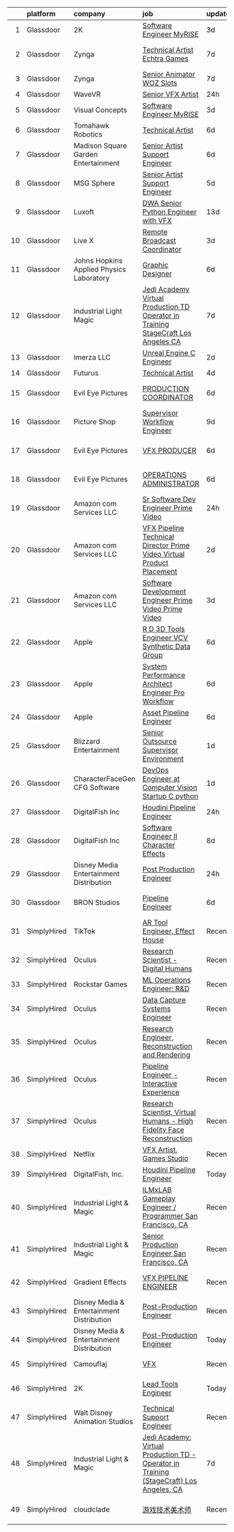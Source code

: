 

|    | platform    | company                                   | job                                                                                                                                                                                                                                                                                                                                                                                                                                                                                                                                                                                                                                                                                                                                                                                                                                                                                                                                                                                                                                                                                                                                                                                                                                                                                                                                                                                                    | update_time   | location               |
|---:|:------------|:------------------------------------------|:-------------------------------------------------------------------------------------------------------------------------------------------------------------------------------------------------------------------------------------------------------------------------------------------------------------------------------------------------------------------------------------------------------------------------------------------------------------------------------------------------------------------------------------------------------------------------------------------------------------------------------------------------------------------------------------------------------------------------------------------------------------------------------------------------------------------------------------------------------------------------------------------------------------------------------------------------------------------------------------------------------------------------------------------------------------------------------------------------------------------------------------------------------------------------------------------------------------------------------------------------------------------------------------------------------------------------------------------------------------------------------------------------------|:--------------|:-----------------------|
|  1 | Glassdoor   | 2K                                        | [Software Engineer  MyRISE](https://www.glassdoor.com/partner/jobListing.htm?pos=114&ao=1136043&s=58&guid=000001814c66482793551ef215c7ee71&src=GD_JOB_AD&t=SR&vt=w&ea=1&cs=1_45d6455c&cb=1654844181025&jobListingId=1007921751983&jrtk=3-0-1g566ci7jr0gv801-1g566ci82r16n800-0a524622e19e2347-)                                                                                                                                                                                                                                                                                                                                                                                                                                                                                                                                                                                                                                                                                                                                                                                                                                                                                                                                                                                                                                                                                                        | 3d            | Agoura Hills, CA       |
|  2 | Glassdoor   | Zynga                                     | [Technical Artist   Echtra Games](https://www.glassdoor.com/partner/jobListing.htm?pos=115&ao=1136043&s=58&guid=000001814c66482793551ef215c7ee71&src=GD_JOB_AD&t=SR&vt=w&cs=1_7c00840a&cb=1654844181025&jobListingId=1007913992622&jrtk=3-0-1g566ci7jr0gv801-1g566ci82r16n800-b359a468225a3754-)                                                                                                                                                                                                                                                                                                                                                                                                                                                                                                                                                                                                                                                                                                                                                                                                                                                                                                                                                                                                                                                                                                       | 7d            | San Francisco, CA      |
|  3 | Glassdoor   | Zynga                                     | [Senior Animator   WOZ Slots](https://www.glassdoor.com/partner/jobListing.htm?pos=117&ao=1136043&s=58&guid=000001814c66482793551ef215c7ee71&src=GD_JOB_AD&t=SR&vt=w&cs=1_219c7db7&cb=1654844181025&jobListingId=1007914666238&jrtk=3-0-1g566ci7jr0gv801-1g566ci82r16n800-39a5d3eafd938210-)                                                                                                                                                                                                                                                                                                                                                                                                                                                                                                                                                                                                                                                                                                                                                                                                                                                                                                                                                                                                                                                                                                           | 7d            | Chicago, IL            |
|  4 | Glassdoor   | WaveVR                                    | [Senior VFX Artist](https://www.glassdoor.com/partner/jobListing.htm?pos=109&ao=1136043&s=58&guid=000001814c66482793551ef215c7ee71&src=GD_JOB_AD&t=SR&vt=w&cs=1_82708926&cb=1654844181023&jobListingId=1007929707805&jrtk=3-0-1g566ci7jr0gv801-1g566ci82r16n800-fbccd9dab74fbfdf-)                                                                                                                                                                                                                                                                                                                                                                                                                                                                                                                                                                                                                                                                                                                                                                                                                                                                                                                                                                                                                                                                                                                     | 24h           | Remote                 |
|  5 | Glassdoor   | Visual Concepts                           | [Software Engineer  MyRISE](https://www.glassdoor.com/partner/jobListing.htm?pos=124&ao=1136043&s=58&guid=000001814c66482793551ef215c7ee71&src=GD_JOB_AD&t=SR&vt=w&ea=1&cs=1_2e28dfbf&cb=1654844181025&jobListingId=1007921751982&jrtk=3-0-1g566ci7jr0gv801-1g566ci82r16n800-83b63aa6e020e574-)                                                                                                                                                                                                                                                                                                                                                                                                                                                                                                                                                                                                                                                                                                                                                                                                                                                                                                                                                                                                                                                                                                        | 3d            | Agoura Hills, CA       |
|  6 | Glassdoor   | Tomahawk Robotics                         | [Technical Artist](https://www.glassdoor.com/partner/jobListing.htm?pos=116&ao=1136043&s=58&guid=000001814c66482793551ef215c7ee71&src=GD_JOB_AD&t=SR&vt=w&cs=1_3c20f82e&cb=1654844181025&jobListingId=1007916663748&jrtk=3-0-1g566ci7jr0gv801-1g566ci82r16n800-f79652c0a49e7ece-)                                                                                                                                                                                                                                                                                                                                                                                                                                                                                                                                                                                                                                                                                                                                                                                                                                                                                                                                                                                                                                                                                                                      | 6d            | Melbourne, FL          |
|  7 | Glassdoor   | Madison Square Garden Entertainment       | [Senior Artist Support Engineer](https://www.glassdoor.com/partner/jobListing.htm?pos=121&ao=1136043&s=58&guid=000001814c66482793551ef215c7ee71&src=GD_JOB_AD&t=SR&vt=w&cs=1_7ca97349&cb=1654844181025&jobListingId=1007916565648&jrtk=3-0-1g566ci7jr0gv801-1g566ci82r16n800-1ed8146cab154b8d-)                                                                                                                                                                                                                                                                                                                                                                                                                                                                                                                                                                                                                                                                                                                                                                                                                                                                                                                                                                                                                                                                                                        | 6d            | Burbank, CA            |
|  8 | Glassdoor   | MSG Sphere                                | [Senior Artist Support Engineer](https://www.glassdoor.com/partner/jobListing.htm?pos=122&ao=1136043&s=58&guid=000001814c66482793551ef215c7ee71&src=GD_JOB_AD&t=SR&vt=w&cs=1_7673ac37&cb=1654844181025&jobListingId=1007917582694&jrtk=3-0-1g566ci7jr0gv801-1g566ci82r16n800-3837a5ab5b9dbfb6-)                                                                                                                                                                                                                                                                                                                                                                                                                                                                                                                                                                                                                                                                                                                                                                                                                                                                                                                                                                                                                                                                                                        | 5d            | Burbank, CA            |
|  9 | Glassdoor   | Luxoft                                    | [DWA Senior Python Engineer with VFX](https://www.glassdoor.com/partner/jobListing.htm?pos=108&ao=1136043&s=58&guid=000001814c66482793551ef215c7ee71&src=GD_JOB_AD&t=SR&vt=w&cs=1_bcaa90b5&cb=1654844181022&jobListingId=1007899407069&jrtk=3-0-1g566ci7jr0gv801-1g566ci82r16n800-5b7b3513b97c7553-)                                                                                                                                                                                                                                                                                                                                                                                                                                                                                                                                                                                                                                                                                                                                                                                                                                                                                                                                                                                                                                                                                                   | 13d           | Remote                 |
| 10 | Glassdoor   | Live X                                    | [Remote Broadcast Coordinator](https://www.glassdoor.com/partner/jobListing.htm?pos=110&ao=1136043&s=58&guid=000001814c66482793551ef215c7ee71&src=GD_JOB_AD&t=SR&vt=w&ea=1&cs=1_863d37f6&cb=1654844181023&jobListingId=1007921491100&jrtk=3-0-1g566ci7jr0gv801-1g566ci82r16n800-84cfa9fb43f3c5e2-)                                                                                                                                                                                                                                                                                                                                                                                                                                                                                                                                                                                                                                                                                                                                                                                                                                                                                                                                                                                                                                                                                                     | 3d            | Green Bay, WI          |
| 11 | Glassdoor   | Johns Hopkins Applied Physics Laboratory  | [Graphic Designer](https://www.glassdoor.com/partner/jobListing.htm?pos=127&ao=1136043&s=58&guid=000001814c66482793551ef215c7ee71&src=GD_JOB_AD&t=SR&vt=w&cs=1_53cce990&cb=1654844181025&jobListingId=1007915450048&jrtk=3-0-1g566ci7jr0gv801-1g566ci82r16n800-21f09bc4b8f9cace-)                                                                                                                                                                                                                                                                                                                                                                                                                                                                                                                                                                                                                                                                                                                                                                                                                                                                                                                                                                                                                                                                                                                      | 6d            | Laurel, MD             |
| 12 | Glassdoor   | Industrial Light   Magic                  | [Jedi Academy  Virtual Production TD   Operator in Training  StageCraft  Los Angeles  CA](https://www.glassdoor.com/partner/jobListing.htm?pos=106&ao=1136043&s=58&guid=000001814c66482793551ef215c7ee71&src=GD_JOB_AD&t=SR&vt=w&cs=1_02f2bfd8&cb=1654844181021&jobListingId=1007913121494&jrtk=3-0-1g566ci7jr0gv801-1g566ci82r16n800-2348b16f03f2df3e-)                                                                                                                                                                                                                                                                                                                                                                                                                                                                                                                                                                                                                                                                                                                                                                                                                                                                                                                                                                                                                                               | 7d            | Los Angeles, CA        |
| 13 | Glassdoor   | Imerza  LLC                               | [Unreal Engine   C   Engineer](https://www.glassdoor.com/partner/jobListing.htm?pos=113&ao=1136043&s=58&guid=000001814c66482793551ef215c7ee71&src=GD_JOB_AD&t=SR&vt=w&ea=1&cs=1_8d6b1966&cb=1654844181024&jobListingId=1007923923867&jrtk=3-0-1g566ci7jr0gv801-1g566ci82r16n800-fb7ba4c6609ec12f-)                                                                                                                                                                                                                                                                                                                                                                                                                                                                                                                                                                                                                                                                                                                                                                                                                                                                                                                                                                                                                                                                                                     | 2d            | Remote                 |
| 14 | Glassdoor   | Futurus                                   | [Technical Artist](https://www.glassdoor.com/partner/jobListing.htm?pos=126&ao=1136043&s=58&guid=000001814c66482793551ef215c7ee71&src=GD_JOB_AD&t=SR&vt=w&cs=1_18bc4972&cb=1654844181025&jobListingId=1007919964346&jrtk=3-0-1g566ci7jr0gv801-1g566ci82r16n800-212f0c6d063a93c8-)                                                                                                                                                                                                                                                                                                                                                                                                                                                                                                                                                                                                                                                                                                                                                                                                                                                                                                                                                                                                                                                                                                                      | 4d            | Atlanta, GA            |
| 15 | Glassdoor   | Evil Eye Pictures                         | [PRODUCTION COORDINATOR](https://www.glassdoor.com/partner/jobListing.htm?pos=130&ao=1136043&s=58&guid=000001814c66482793551ef215c7ee71&src=GD_JOB_AD&t=SR&vt=w&cs=1_847aee31&cb=1654844181025&jobListingId=1007916622688&jrtk=3-0-1g566ci7jr0gv801-1g566ci82r16n800-4e566b29624dfa0b-)                                                                                                                                                                                                                                                                                                                                                                                                                                                                                                                                                                                                                                                                                                                                                                                                                                                                                                                                                                                                                                                                                                                | 6d            | San Francisco, CA      |
| 16 | Glassdoor   | Picture Shop                              | [Supervisor  Workflow Engineer](https://www.glassdoor.com/partner/jobListing.htm?pos=123&ao=1136043&s=58&guid=000001814c66482793551ef215c7ee71&src=GD_JOB_AD&t=SR&vt=w&ea=1&cs=1_c44d1353&cb=1654844181025&jobListingId=1007907540646&jrtk=3-0-1g566ci7jr0gv801-1g566ci82r16n800-5e6d4a5c1e55dc2d-)                                                                                                                                                                                                                                                                                                                                                                                                                                                                                                                                                                                                                                                                                                                                                                                                                                                                                                                                                                                                                                                                                                    | 9d            | Burbank, CA            |
| 17 | Glassdoor   | Evil Eye Pictures                         | [VFX PRODUCER](https://www.glassdoor.com/partner/jobListing.htm?pos=128&ao=1136043&s=58&guid=000001814c66482793551ef215c7ee71&src=GD_JOB_AD&t=SR&vt=w&cs=1_b1a8f7b6&cb=1654844181025&jobListingId=1007916622664&jrtk=3-0-1g566ci7jr0gv801-1g566ci82r16n800-93508bfc7dac4429-)                                                                                                                                                                                                                                                                                                                                                                                                                                                                                                                                                                                                                                                                                                                                                                                                                                                                                                                                                                                                                                                                                                                          | 6d            | San Francisco, CA      |
| 18 | Glassdoor   | Evil Eye Pictures                         | [OPERATIONS ADMINISTRATOR](https://www.glassdoor.com/partner/jobListing.htm?pos=125&ao=1136043&s=58&guid=000001814c66482793551ef215c7ee71&src=GD_JOB_AD&t=SR&vt=w&cs=1_22dea10e&cb=1654844181025&jobListingId=1007916622657&jrtk=3-0-1g566ci7jr0gv801-1g566ci82r16n800-4efa125d5c9e4f9c-)                                                                                                                                                                                                                                                                                                                                                                                                                                                                                                                                                                                                                                                                                                                                                                                                                                                                                                                                                                                                                                                                                                              | 6d            | San Francisco, CA      |
| 19 | Glassdoor   | Amazon com Services LLC                   | [Sr  Software Dev Engineer  Prime Video](https://www.glassdoor.com/partner/jobListing.htm?pos=107&ao=1136043&s=58&guid=000001814c66482793551ef215c7ee71&src=GD_JOB_AD&t=SR&vt=w&cs=1_923ba17a&cb=1654844181022&jobListingId=1007929760701&jrtk=3-0-1g566ci7jr0gv801-1g566ci82r16n800-4f51768d99d63542-)                                                                                                                                                                                                                                                                                                                                                                                                                                                                                                                                                                                                                                                                                                                                                                                                                                                                                                                                                                                                                                                                                                | 24h           | Remote                 |
| 20 | Glassdoor   | Amazon com Services LLC                   | [VFX Pipeline Technical Director  Prime Video Virtual Product Placement](https://www.glassdoor.com/partner/jobListing.htm?pos=120&ao=1136043&s=58&guid=000001814c66482793551ef215c7ee71&src=GD_JOB_AD&t=SR&vt=w&cs=1_e90d7165&cb=1654844181025&jobListingId=1007923440450&jrtk=3-0-1g566ci7jr0gv801-1g566ci82r16n800-f9103740fc6f4586-)                                                                                                                                                                                                                                                                                                                                                                                                                                                                                                                                                                                                                                                                                                                                                                                                                                                                                                                                                                                                                                                                | 2d            | Seattle, WA            |
| 21 | Glassdoor   | Amazon com Services LLC                   | [Software Development Engineer   Prime Video  Prime Video](https://www.glassdoor.com/partner/jobListing.htm?pos=112&ao=1136043&s=58&guid=000001814c66482793551ef215c7ee71&src=GD_JOB_AD&t=SR&vt=w&cs=1_0322976e&cb=1654844181024&jobListingId=1007921560999&jrtk=3-0-1g566ci7jr0gv801-1g566ci82r16n800-e34f037b0967044e-)                                                                                                                                                                                                                                                                                                                                                                                                                                                                                                                                                                                                                                                                                                                                                                                                                                                                                                                                                                                                                                                                              | 3d            | Seattle, WA            |
| 22 | Glassdoor   | Apple                                     | [R D 3D Tools Engineer  VCV Synthetic Data Group](https://www.glassdoor.com/partner/jobListing.htm?pos=104&ao=1110586&s=58&guid=000001814c66482793551ef215c7ee71&src=GD_JOB_AD&t=SR&vt=w&cs=1_725d29fb&cb=1654844181021&jobListingId=1007917015737&cpc=F4EED0218A761C36&jrtk=3-0-1g566ci7jr0gv801-1g566ci82r16n800-a1f60810ab0d9160--6NYlbfkN0BvKrLyj5gPmtZO9T8euul8TCxuuKNOtzRJOomxnwSEodTz2Bc-sPZl8WPllYOnI2gKGmARVlNo3m29rSxfjXdLioDmoKE2AknrPxFcjKCWwuxrhnJxw0LyuCrhpBMZxBFvpiZAu6tr0nzo0lQci0UoxtEwM4oAM_3lq4s0JdO--i3sLZvJz_JMCMdS30kb5tc-AysE6soofszSLf72xN4N-29TA7N3rxhbvPR_jiJDyiAimCJCGPZtZ6uv93Bh8HI0uEcqrQNdrqRXxnXXruRboS3GFXx-J8OFjDVyXPksPTGBy8_OUuqMQp0Yt3vfU80wM1Lo5PvSF_xDi3FJRr8m1EBNCcznNXk6NyYAge7nNaSH4S80NN2y7qI_j8r8fTG050xCdqwEnJVrt6nGsIpmtiFtK4CLUgrTt-CNBEyIlMi6R94tR_iR1cjLDdmpqI3AgCGXIsn_25wfhoGiivj3Y4QFfZfr-sec5dqrXmuY3SsklrQslPf2bTIC6ItO-O1zO47kxxvgkyBsIZEICjqijyT975Fd73HRYIE9zrbHglYRLUiVXCTPskgdnJ4CczkXtvxKW4HTi_g5_LFnDZxAuxl6XVc72DP9DaDf4KRU0c6VyvnddTo2A2GM6uz7obogkUDhxrIcr18njrT3L4JRjGyNsDI6DIkhr9WVgQVHQQ829u0uZpW6Hc3kY9Jl001QxixxUpyM1mIRj1yT3xA97rOxROFjYgRpCl-IPl4aMfL5RT_QZq9Bm7QYdvhTpniZxc5W2nZnB3vS7qWUt026FwXFsGswCUnCoPcde_blhbaRgv4uciN3tg6MO81ik9wENhdUzwZJ7EnpoyjsMJ1NKx5bjdX1-O8XBuyavzFkzvH_Ww6JBPUKfJWt12ts3z1JV4-A9OM_xTV_ldF1gRG9tyA6cG90uzvJwI1BwPCrIMewqgLtplvx-SbLsQjsQIwP-zjisUIq-iLFBEbV1XiWFIurtrM7d93LtUlxNm27jw%3D%3D)      | 6d            | San Diego, CA          |
| 23 | Glassdoor   | Apple                                     | [System Performance Architect Engineer   Pro Workflow](https://www.glassdoor.com/partner/jobListing.htm?pos=105&ao=1110586&s=58&guid=000001814c66482793551ef215c7ee71&src=GD_JOB_AD&t=SR&vt=w&cs=1_a58edc87&cb=1654844181021&jobListingId=1007917013732&cpc=F41FEAB56D215062&jrtk=3-0-1g566ci7jr0gv801-1g566ci82r16n800-425b4a08dfa18342--6NYlbfkN0BvKrLyj5gPmtZO9T8euul8TCxuuKNOtzRJOomxnwSEodTz2Bc-sPZlavsCvouCU0VSHPprzten8oTxDm_CTNHmgU_b4iqkIoWxZVfjfKUa7bDjt7JRJKUMJMzkDcK_u_H343eKKiYcBKNUY3QWgOaFao4FdJupn8c3CMZGEWEnUEgW1TBx4Y7JPIVuKOKPfH64PI749_MEu-bVRef-bTyFhVl_cwZTAqfo2ezRH8PenGri3GhTb--15pic0O1qM3vmAp45DdHT8n1pYxEnRleKjH3TGEM5g3IKkIygQQPSsjhtEjVVDdtIGBKzN4XUhcKDyfTSwYoWil-n_PKkIgpGmH5Ea5BxJ1ALbrOPx550_zDp8dWCi33mIzGT1AttizUTM4tiGKwW0M_WRVljsJCI1_rSsuLo7ih3u166CDHpcMCGL4ZvnzWhVo0cpEvWTdVrARMR9uCMvo1ZPZ_YLtT55vVgZ27GU4zNXueujrOTTY6tI0na6BPzuxiPBDOQkrtTjCaOKk5lUuEyMg46zdLT2sYwfzAWq3FS8n3IRK-oa5FroqWHOdHIo8VAblVxyF4XHX9Vxo5Bhi5kbdq5RshD6r5_P-jPIRj6w8QJ-iAXiL36QBcRD2BfTcgHUFTokTWEHcA_WPdUZUP7NeYpXre2spzYBSZfrXak_g2wNDaBhtzCJQ737DIRqukrjJETnzpyKlRcGM4pLGfTprcMup58VJIaaBO3Ue2yxslX9QKzQXkDTp1REoqlHt1H7TdfWCIH4R6FrBfCLMRtasvHm5jlMvpFW8F_RwbnTvnFiSynzlnWU5l7muZuN9qumyC1m-xlCU6mlHL9WHGO2JBUShXkgvlh1cuWpwIaF2C-Lm34aKGZSneW3BFZk9vVosapa-boEIdDqyP8RfQ9qt0cq2usVzRs7DNT4K2TrXAj0q5CDHXG4A-mbdCc4GcpV2m6oL59OIee2RkXQVnNTTPHy7c9VzhfC--At5fXK4_bgB2Aug%3D%3D) | 6d            | Portland, OR           |
| 24 | Glassdoor   | Apple                                     | [Asset Pipeline Engineer](https://www.glassdoor.com/partner/jobListing.htm?pos=103&ao=1110586&s=58&guid=000001814c66482793551ef215c7ee71&src=GD_JOB_AD&t=SR&vt=w&cs=1_de6feaa2&cb=1654844181020&jobListingId=1007917018047&cpc=654405A9B1E0A9F5&jrtk=3-0-1g566ci7jr0gv801-1g566ci82r16n800-0ed6e745e894b4ba--6NYlbfkN0BvKrLyj5gPmtZO9T8euul8TCxuuKNOtzRJOomxnwSEodTz2Bc-sPZl29JElYHfcoRu0fPF_ZzN6GgihTg8b1qA-bot9D6At0QsazJdGkn7VfxVmD5iJtj01EqnGKpvty4eHvkuQKFcHQDvLreu8mpVc8hYfk0CfeZ42hPxRhW2ZC5TC3f-SI_ybBAKzE4kJPc1Hy_BwwwBWIhCK4VyiRessV54SK3KBulJoZauf5iUFomI7aU7y6-XNTbSf2bz0x0CR2OD11lwL0Qr6-I88iFKUfY0-UkzFOl1L9xmaU0-_JfO8AhnZwzN80urY317Z3SQJQe4QpOXceSFhIh2OryqSVDQhkAe4aE7Rm1TN7mmqO4OAD7JZIp9BF_CN470SGghSKUT1yqce6u8tDo5yZ77WC2ZhjDcbgI-7cDDj6zH-rWRmXk_XtyO91-ajpuNzTK7MiaFtnxDAbUGwN3ayj8M2TeSDDs7LdRNmWEV0SwSt2TSWJ5Y7nTY1WN3_GNP3VnWOfaAWlD3vqy8KFpiJQoa9nt2rxp8ZehF4PqAZhG-oAM10DFbEgNl6fLsieEFtRvGQ9G0pJQTUu6N_PuPaqDCUKdjNLYWIit7ZFaz_POqE3RC1qdMOwORr9LyEH0mLJnt6CerENFLa1a0q8JUaggfdFDQ3XMmvvYstWP_88Ohh-pdrIENE5IiiDdvpAFCkWc97Yz7UnQD7JFhZuVOvhWv3HbjX2Y1ovygHEfJSDfvMagJzTHPnv71xToWJe9XLwbWMrgd1IMC0czk_cUJBoJCfskaTXW9K9IWUpAu_lQ_xhSvXSgfY_bJipSrytlgkNyhwL-AA1--hptFYX6qDilzV1ghUJDtr4jDmXGbfG-XI5WwhpGTrJbmcXTumDaPQulIGe5grLxn7Mdo1TqVCZWzSryors_xkzV__CRObZzZFO4HX1aUuj-A9PSLe0oBM1BDArlhDtxIPQ%3D%3D)                                                              | 6d            | Culver City, CA        |
| 25 | Glassdoor   | Blizzard Entertainment                    | [Senior Outsource Supervisor  Environment](https://www.glassdoor.com/partner/jobListing.htm?pos=119&ao=1136043&s=58&guid=000001814c66482793551ef215c7ee71&src=GD_JOB_AD&t=SR&vt=w&cs=1_81d724a4&cb=1654844181025&jobListingId=1007927219213&jrtk=3-0-1g566ci7jr0gv801-1g566ci82r16n800-bc3ab405f80b542a-)                                                                                                                                                                                                                                                                                                                                                                                                                                                                                                                                                                                                                                                                                                                                                                                                                                                                                                                                                                                                                                                                                              | 1d            | Irvine, CA             |
| 26 | Glassdoor   | CharacterFaceGen  CFG  Software           | [DevOps Engineer at Computer Vision Startup   C   python](https://www.glassdoor.com/partner/jobListing.htm?pos=118&ao=1136043&s=58&guid=000001814c66482793551ef215c7ee71&src=GD_JOB_AD&t=SR&vt=w&ea=1&cs=1_7938dcf6&cb=1654844181025&jobListingId=1007926538816&jrtk=3-0-1g566ci7jr0gv801-1g566ci82r16n800-758ad53ed1153893-)                                                                                                                                                                                                                                                                                                                                                                                                                                                                                                                                                                                                                                                                                                                                                                                                                                                                                                                                                                                                                                                                          | 1d            | New York, NY           |
| 27 | Glassdoor   | DigitalFish  Inc                          | [Houdini Pipeline Engineer](https://www.glassdoor.com/partner/jobListing.htm?pos=101&ao=1110586&s=58&guid=000001814c66482793551ef215c7ee71&src=GD_JOB_AD&t=SR&vt=w&ea=1&cs=1_9fa8448f&cb=1654844181021&jobListingId=1007929705333&cpc=618B7C2C2BCBC227&jrtk=3-0-1g566ci7jr0gv801-1g566ci82r16n800-5de9c683ff5cc056--6NYlbfkN0Aobik8YxxDgwOq_2oUeZ1OL_WZj4h0jaGBY7VSUo9VRKAA5TpIBSdUGGku8Fbk9TrrWh0SGMRkP1voCKGR9Y88PPb0ebMcXUmDiYCXTAa1zyM_fTCsEmgKXUN7mvZF3ybnn3V7XSuuefgTOb8xyBYbPU-R_2REiQRlTgc_HA6fWDn9lhhs3OTtwzS9gnrXSpRpHuDs9i6CGwyeEphhnAda1zc7RDMs4fIOOu6Zeuee4ATkZmCBPEW8KmPwzOUBWgm9EcCo-vO6wd4WIgggHL4emewqR9jighGsL2b82ZYVjWYu1b6435G_rtyZ5AVUo0rxqIk750Wmf7ZjPO6eODkln4c1utc6mAmeesRLpNPjZOWTcO27i_uNS9O1_JVYeCH3VyQZHaSvYvjEx8E5LXaB24GGsHFwY2nLzQ6GzK_jEz1Nxn8HYNcxzr_iEh6caIUvXHBEeRg5a8U57fAkomMiHJ5xAZjHOOWrejYkPiakRF07HWgv-_9LAm_8r8HdIVywGhzSrw-waw%3D%3D)                                                                                                                                                                                                                                                                                                                                                                                                                                                                                                                       | 24h           | Remote                 |
| 28 | Glassdoor   | DigitalFish  Inc                          | [Software Engineer II   Character Effects](https://www.glassdoor.com/partner/jobListing.htm?pos=111&ao=1136043&s=58&guid=000001814c66482793551ef215c7ee71&src=GD_JOB_AD&t=SR&vt=w&ea=1&cs=1_1c4f5d46&cb=1654844181024&jobListingId=1007911690931&jrtk=3-0-1g566ci7jr0gv801-1g566ci82r16n800-70e4133aad69f5a2-)                                                                                                                                                                                                                                                                                                                                                                                                                                                                                                                                                                                                                                                                                                                                                                                                                                                                                                                                                                                                                                                                                         | 8d            | Remote                 |
| 29 | Glassdoor   | Disney Media   Entertainment Distribution | [Post Production Engineer](https://www.glassdoor.com/partner/jobListing.htm?pos=102&ao=1110586&s=58&guid=000001814c66482793551ef215c7ee71&src=GD_JOB_AD&t=SR&vt=w&cs=1_2734dc1b&cb=1654844181020&jobListingId=1007930243748&cpc=6193B0C32834B022&jrtk=3-0-1g566ci7jr0gv801-1g566ci82r16n800-4e88451d964dd46e--6NYlbfkN0DAFTyt7pbDCC2JPO79CSdi1dIb81yjczP5qsKcZIxgiYm3-7g-689UM0rgypL64cohBLgTreFlX5QLzYeoMecNNwXL8vWj4WVUoQNgUqFwST0JNVjnhNcMZlwZI619wl6CiftKy2ZaOWVToS_b0dVPvwz5tkJf4ofWiN_r1gEuionq2sOZDyH4vvnqvsnXUhKgXH55QyrjkyXarj9QATDnJMC8J8uOQHK2unUmbESFpok5jo_S9joFD615TDgLEVdVztwAEsoxOPwg5ZBxsN4dbz2XVqbvuCft9gs7D8hQn0omptKP3xdq8XtpcTkIWGEW7M_eEYyguzAkSHVQL8E58wgXsf6CjoTRwAfPdWawzSjpR-Sxi6f9Gm-KlKFvY0lUAOkN8UG-ep_KlhhKKGXkXxSVAKLNxugTFe8PqNBaPr3-n5DXCe60lACpNFhLFPU%3D)                                                                                                                                                                                                                                                                                                                                                                                                                                                                                                                                                                                                           | 24h           | La Puente, CA          |
| 30 | Glassdoor   | BRON Studios                              | [Pipeline Engineer](https://www.glassdoor.com/partner/jobListing.htm?pos=129&ao=1136043&s=58&guid=000001814c66482793551ef215c7ee71&src=GD_JOB_AD&t=SR&vt=w&ea=1&cs=1_b9a47d12&cb=1654844181025&jobListingId=1007916628347&jrtk=3-0-1g566ci7jr0gv801-1g566ci82r16n800-8adc4f9b7de14716-)                                                                                                                                                                                                                                                                                                                                                                                                                                                                                                                                                                                                                                                                                                                                                                                                                                                                                                                                                                                                                                                                                                                | 6d            | Los Angeles, CA        |
| 31 | SimplyHired | TikTok                                    | [AR Tool Engineer, Effect House](https://www.simplyhired.com/job/iM2SfRqlTTMSc6eJYD25qKmgV3Pbd-d8s6I24teIvbc5Ckf4Wi6Qtw?q=vfx+engineer)                                                                                                                                                                                                                                                                                                                                                                                                                                                                                                                                                                                                                                                                                                                                                                                                                                                                                                                                                                                                                                                                                                                                                                                                                                                                | Recently      | Mountain View, CA      |
| 32 | SimplyHired | Oculus                                    | [Research Scientist - Digital Humans](https://www.simplyhired.com/job/FalwmXkH-380Ujt9qz-eUZywuQ-zaQyfPzV2ChUpIEuqaDETxVE-gQ?q=vfx+engineer)                                                                                                                                                                                                                                                                                                                                                                                                                                                                                                                                                                                                                                                                                                                                                                                                                                                                                                                                                                                                                                                                                                                                                                                                                                                           | Recently      | Sausalito, CA          |
| 33 | SimplyHired | Rockstar Games                            | [ML Operations Engineer: R&D](https://www.simplyhired.com/job/4UqlRtnLgoaGMicsjYesIr1pOsvzIkP6eOaM6e0xWXRYodvM_Zhi2w?q=vfx+engineer)                                                                                                                                                                                                                                                                                                                                                                                                                                                                                                                                                                                                                                                                                                                                                                                                                                                                                                                                                                                                                                                                                                                                                                                                                                                                   | Recently      | Carlsbad, CA           |
| 34 | SimplyHired | Oculus                                    | [Data Capture Systems Engineer](https://www.simplyhired.com/job/ZDj3SK5nkD8O6KjVqqfAQu3GLmx7-K6geyMvrRTAZudejMbv13_nHQ?q=vfx+engineer)                                                                                                                                                                                                                                                                                                                                                                                                                                                                                                                                                                                                                                                                                                                                                                                                                                                                                                                                                                                                                                                                                                                                                                                                                                                                 | Recently      | Sausalito, CA          |
| 35 | SimplyHired | Oculus                                    | [Research Engineer, Reconstruction and Rendering](https://www.simplyhired.com/job/tAo2AcurdoYQR3sxn8p9XmMob7z3USQYkxagUO9y174YjMFL8e7wqw?q=vfx+engineer)                                                                                                                                                                                                                                                                                                                                                                                                                                                                                                                                                                                                                                                                                                                                                                                                                                                                                                                                                                                                                                                                                                                                                                                                                                               | Recently      | Sausalito, CA          |
| 36 | SimplyHired | Oculus                                    | [Pipeline Engineer - Interactive Experience](https://www.simplyhired.com/job/54GYbBlhM5iegHYrRHpNoXcxKPNjeBHfiKJFAF-4WmFMbFB9zcAVNQ?q=vfx+engineer)                                                                                                                                                                                                                                                                                                                                                                                                                                                                                                                                                                                                                                                                                                                                                                                                                                                                                                                                                                                                                                                                                                                                                                                                                                                    | Recently      | Sausalito, CA          |
| 37 | SimplyHired | Oculus                                    | [Research Scientist, Virtual Humans - High Fidelity Face Reconstruction](https://www.simplyhired.com/job/Onnbd4ASEB3NBos7oSKuETOv-r2Vl3NPqJYenWgGBQrNlD1A9kkgtQ?q=vfx+engineer)                                                                                                                                                                                                                                                                                                                                                                                                                                                                                                                                                                                                                                                                                                                                                                                                                                                                                                                                                                                                                                                                                                                                                                                                                        | Recently      | Sausalito, CA          |
| 38 | SimplyHired | Netflix                                   | [VFX Artist, Games Studio](https://www.simplyhired.com/job/yZzaIP6yHguF-mhsPAMWt5U0Wg9-ObCmh59cr13zFSViAE3-VUXpSA?q=vfx+engineer)                                                                                                                                                                                                                                                                                                                                                                                                                                                                                                                                                                                                                                                                                                                                                                                                                                                                                                                                                                                                                                                                                                                                                                                                                                                                      | Recently      | Remote                 |
| 39 | SimplyHired | DigitalFish, Inc.                         | [Houdini Pipeline Engineer](https://www.simplyhired.com/job/OXJ8CgFRLaRYJf3fg3fwt2TSgfZcUsBX1X8B0eoRtaOUx5tNd2D2wQ?q=vfx+engineer)                                                                                                                                                                                                                                                                                                                                                                                                                                                                                                                                                                                                                                                                                                                                                                                                                                                                                                                                                                                                                                                                                                                                                                                                                                                                     | Today         | Remote                 |
| 40 | SimplyHired | Industrial Light & Magic                  | [ILMxLAB Gameplay Engineer / Programmer San Francisco, CA](https://www.simplyhired.com/job/9zWEc99PG2amVQToeWfiBPXTQLFuFAGCdpdMHqohupvYaOcEPsR5zg?q=vfx+engineer)                                                                                                                                                                                                                                                                                                                                                                                                                                                                                                                                                                                                                                                                                                                                                                                                                                                                                                                                                                                                                                                                                                                                                                                                                                      | Recently      | San Francisco, CA      |
| 41 | SimplyHired | Industrial Light & Magic                  | [Senior Production Engineer San Francisco, CA](https://www.simplyhired.com/job/43R6A_vTMQPL8OKxq3h-8GG0MeehmBRE3u6jAEhPYRpT5CGM4HiQfQ?q=vfx+engineer)                                                                                                                                                                                                                                                                                                                                                                                                                                                                                                                                                                                                                                                                                                                                                                                                                                                                                                                                                                                                                                                                                                                                                                                                                                                  | Recently      | San Francisco, CA      |
| 42 | SimplyHired | Gradient Effects                          | [VFX PIPELINE ENGINEER](https://www.simplyhired.com/job/L5OAyKGUnwDawrCWzGNO2bwpuyy6IFx3pa2fhsL0ImqUDfPpQxW6Jg?q=vfx+engineer)                                                                                                                                                                                                                                                                                                                                                                                                                                                                                                                                                                                                                                                                                                                                                                                                                                                                                                                                                                                                                                                                                                                                                                                                                                                                         | Recently      | Los Angeles, CA        |
| 43 | SimplyHired | Disney Media & Entertainment Distribution | [Post-Production Engineer](https://www.simplyhired.com/job/v0wjXqzQA25cOop8t04h3Dpm1Lp-FaRZFneZHQS-eanEgefyh0zIdA?q=vfx+engineer)                                                                                                                                                                                                                                                                                                                                                                                                                                                                                                                                                                                                                                                                                                                                                                                                                                                                                                                                                                                                                                                                                                                                                                                                                                                                      | Recently      | Los Angeles, CA        |
| 44 | SimplyHired | Disney Media & Entertainment Distribution | [Post-Production Engineer](https://www.simplyhired.com/job/rxekFcxDywGAI4XgNUdPAXWAySWxCCt0dzOqjmWpEiDaB1ceH97Myw?q=vfx+engineer)                                                                                                                                                                                                                                                                                                                                                                                                                                                                                                                                                                                                                                                                                                                                                                                                                                                                                                                                                                                                                                                                                                                                                                                                                                                                      | Today         | La Puente, CA          |
| 45 | SimplyHired | Camouflaj                                 | [VFX](https://www.simplyhired.com/job/xZQA6n7s6gQI6DeYouw-qK4Q6L_bMQeG2ISjx3BsxLPYW1q78BtYYA?q=vfx+engineer)                                                                                                                                                                                                                                                                                                                                                                                                                                                                                                                                                                                                                                                                                                                                                                                                                                                                                                                                                                                                                                                                                                                                                                                                                                                                                           | Recently      | Bellevue, WA           |
| 46 | SimplyHired | 2K                                        | [Lead Tools Engineer](https://www.simplyhired.com/job/vbUXf-EgtCkA9OfPM1Lst8x-eb4pXiaZX_wy8qOd_CWL9cbvuGIZqw?q=vfx+engineer)                                                                                                                                                                                                                                                                                                                                                                                                                                                                                                                                                                                                                                                                                                                                                                                                                                                                                                                                                                                                                                                                                                                                                                                                                                                                           | Today         | Novato, CA +1 location |
| 47 | SimplyHired | Walt Disney Animation Studios             | [Technical Support Engineer](https://www.simplyhired.com/job/yzrZ4_ISv3Z-KQ1cbaSDrI92DZiQBX4A6_40E_P_gHmTUl3aF9m5kA?q=vfx+engineer)                                                                                                                                                                                                                                                                                                                                                                                                                                                                                                                                                                                                                                                                                                                                                                                                                                                                                                                                                                                                                                                                                                                                                                                                                                                                    | Recently      | Burbank, CA            |
| 48 | SimplyHired | Industrial Light & Magic                  | [Jedi Academy: Virtual Production TD - Operator in Training (StageCraft) Los Angeles, CA](https://www.simplyhired.com/job/F7cGtdI0OiHdC1VEu11NJiAYFjM7CcHTeiA2Jm3YZbDgy6YIdSJf3g?q=vfx+engineer)                                                                                                                                                                                                                                                                                                                                                                                                                                                                                                                                                                                                                                                                                                                                                                                                                                                                                                                                                                                                                                                                                                                                                                                                       | 7d            | Los Angeles, CA        |
| 49 | SimplyHired | cloudclade                                | [游戏技术美术师](https://www.simplyhired.com/job/pSO4IJacoTKqOYwceaSzXCLyuDhzXx65fnAFWovItCEpcMRA5JnEgw?q=vfx+engineer)                                                                                                                                                                                                                                                                                                                                                                                                                                                                                                                                                                                                                                                                                                                                                                                                                                                                                                                                                                                                                                                                                                                                                                                                                                                                                       | Recently      | San Francisco, CA      |